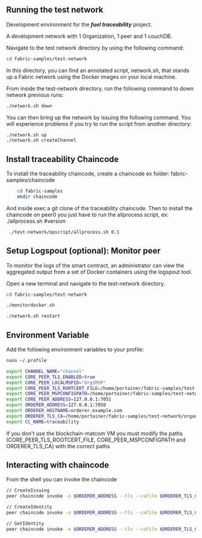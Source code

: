 ## Running the test network

Development environment for the ***fuel traceability*** project.

A development network with 1 Organization, 1 peer and 1 couchDB.

Navigate to the test network directory by using the following command:

```bash
cd fabric-samples/test-network
```

In this directory, you can find an annotated script, network.sh, that stands up a Fabric network using the Docker images on your local machine.

From inside the test-network directory, run the following command to down network previous runs:

```bash
./network.sh down
```

You can then bring up the network by issuing the following command. You will experience problems if you try to run the script from another directory:

```bash
./network.sh up
./network.sh createChannel
```

## Install traceability Chaincode

To install the traceability chaincode, create a chaincode ex folder: fabric-samples/chaincode
```bash
	cd fabric-samples
	mkdir chaincode
```
And inside exec a git clone of the traceability chaincode.
Then to install the chaincode on peer0 you just have to run the allprocess script, ex: ./allprocess.sh #version

```bash
 ./test-network/opscript/allprocess.sh 0.1
```

## Setup Logspout (optional): Monitor peer
To monitor the logs of the smart contract, an administrator can view the aggregated output from a set of Docker containers using the logspout tool.

Open a new terminal and navigate to the test-network directory.

```bash
cd fabric-samples/test-network

./monitordocker.sh
```

```bash
./network.sh restart
```

## Environment Variable

Add the following environment variables to your profile:
```bash
nano ~/.profile
```

```bash
export CHANNEL_NAME="channel"
export CORE_PEER_TLS_ENABLED=true
export CORE_PEER_LOCALMSPID="Org1MSP"
export CORE_PEER_TLS_ROOTCERT_FILE=/home/portainer/fabric-samples/test-network/organizations/peerOrganizations/org1.example.com/peers/peer0.org1.example.com/tls/ca.crt
export CORE_PEER_MSPCONFIGPATH=/home/portainer/fabric-samples/test-network/organizations/peerOrganizations/org1.example.com/users/Admin@org1.example.com/msp/
export CORE_PEER_ADDRESS=127.0.0.1:7051
export ORDERER_ADDRESS=127.0.0.1:7050
export ORDERER_HOSTNAME=orderer.example.com
export ORDERER_TLS_CA=/home/portainer/fabric-samples/test-network/organizations/ordererOrganizations/example.com/orderers/orderer.example.com/msp/tlscacerts/tlsca.example.com-cert.pem
export CC_NAME=traceability
```
If you don't use the blockchain-matcom VM you must modify the paths (CORE_PEER_TLS_ROOTCERT_FILE, CORE_PEER_MSPCONFIGPATH and ORDERER_TLS_CA) with the correct paths

## Interacting with chaincode
From the shell you can invoke the chaincode

```bash
// CreateIssuing
peer chaincode invoke -o $ORDERER_ADDRESS --tls --cafile $ORDERER_TLS_CA -C $CHANNEL_NAME -n $CC_NAME --peerAddresses $CORE_PEER_ADDRESS --tlsRootCertFiles $CORE_PEER_TLS_ROOTCERT_FILE  -c  '{"function":"org.tecnomatica.identity:CreateIssuing","Args":["{\"name\":\"Autoridad de Certificación Tecnomática\",\"certPem\":\"CertPem\"}"]}'
```

```bash
// CreateIdentity
peer chaincode invoke -o $ORDERER_ADDRESS --tls --cafile $ORDERER_TLS_CA -C $CHANNEL_NAME -n $CC_NAME --peerAddresses $CORE_PEER_ADDRESS --tlsRootCertFiles $CORE_PEER_TLS_ROOTCERT_FILE  -c  '{"function":"org.tecnomatica.identity:CreateIdentity","Args":["{\"did\":\"did:vtn:tecnomatica:aa43bdf5b4bcfac88ce9093ec3f0d58290f11c7ef6d2a683a7ee56746b333ec71\",\"certPem\":\"CertPem\"}"]}'
```

```bash
// GetIdentity
peer chaincode invoke -o $ORDERER_ADDRESS --tls --cafile $ORDERER_TLS_CA -C $CHANNEL_NAME -n $CC_NAME --peerAddresses $CORE_PEER_ADDRESS --tlsRootCertFiles $CORE_PEER_TLS_ROOTCERT_FILE  -c  '{"function":"org.tecnomatica.identity:GetIdentity","Args":["{\"did\":\"did:vtn:tecnomatica:aa43bdf5b4bcfac88ce9093ec3f0d58290f11c7ef6d2a683a7ee56746b333ec71\"}"]}'
```